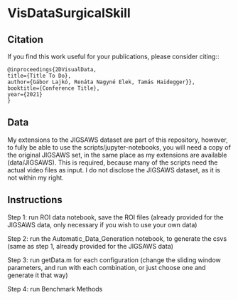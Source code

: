 # VisDataSurgicalSkill


Citation
----------

If you find this work useful for your publications, please consider citing::

    @inproceedings{2DVisualData,
    title={Title To Do},
    author={Gábor Lajkó, Renáta Nagyné Elek, Tamás Haidegger}},
    booktitle={Conference Title},
    year={2021}
    }

## Data
My extensions to the JIGSAWS dataset are part of this repository, however, to fully be able to use the scripts/jupyter-notebooks, you will need a copy of the original JIGSAWS set, in the same place as my extensions are available (data/JIGSAWS). This is required, because many of the scripts need the actual video files as input. I do not disclose the JIGSAWS dataset, as it is not within my right.

## Instructions
Step 1: run ROI data notebook, save the ROI files (already provided for the JIGSAWS data, only necessary if you wish to use your own data)

Step 2: run the Automatic\_Data\_Generation notebook, to generate the csvs (same as step 1, already provided for the JIGSAWS data)

Step 3: run getData.m for each configuration (change the sliding window parameters, and run with each combination, or just choose one and generate it that way)

Step 4: run Benchmark Methods
